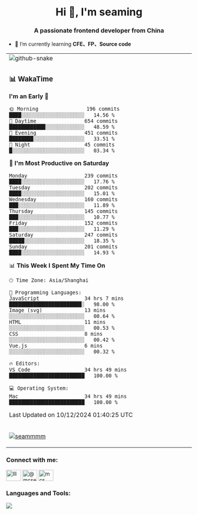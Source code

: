 <h1 align="center">Hi 👋, I'm seaming</h1>
<h3 align="center">A passionate frontend developer from China</h3>

- 🌱 I’m currently learning **CFE、FP、Source code**

<div align="center">

<table>

<tr><td>
  <img alt="github-snake" src="profile-snake-contrib/github-user-contribution.svg"/>
</td></tr>

<tr><td>

### 📊 WakaTime

<!--START_SECTION:waka-->
**I'm an Early 🐤** 

```text
🌞 Morning                196 commits         ████░░░░░░░░░░░░░░░░░░░░░   14.56 % 
🌆 Daytime                654 commits         ████████████░░░░░░░░░░░░░   48.59 % 
🌃 Evening                451 commits         ████████░░░░░░░░░░░░░░░░░   33.51 % 
🌙 Night                  45 commits          █░░░░░░░░░░░░░░░░░░░░░░░░   03.34 % 
```
📅 **I'm Most Productive on Saturday** 

```text
Monday                   239 commits         ████░░░░░░░░░░░░░░░░░░░░░   17.76 % 
Tuesday                  202 commits         ████░░░░░░░░░░░░░░░░░░░░░   15.01 % 
Wednesday                160 commits         ███░░░░░░░░░░░░░░░░░░░░░░   11.89 % 
Thursday                 145 commits         ███░░░░░░░░░░░░░░░░░░░░░░   10.77 % 
Friday                   152 commits         ███░░░░░░░░░░░░░░░░░░░░░░   11.29 % 
Saturday                 247 commits         █████░░░░░░░░░░░░░░░░░░░░   18.35 % 
Sunday                   201 commits         ████░░░░░░░░░░░░░░░░░░░░░   14.93 % 
```


📊 **This Week I Spent My Time On** 

```text
🕑︎ Time Zone: Asia/Shanghai

💬 Programming Languages: 
JavaScript               34 hrs 7 mins       ████████████████████████░   98.00 % 
Image (svg)              13 mins             ░░░░░░░░░░░░░░░░░░░░░░░░░   00.64 % 
HTML                     11 mins             ░░░░░░░░░░░░░░░░░░░░░░░░░   00.53 % 
CSS                      8 mins              ░░░░░░░░░░░░░░░░░░░░░░░░░   00.42 % 
Vue.js                   6 mins              ░░░░░░░░░░░░░░░░░░░░░░░░░   00.32 % 

🔥 Editors: 
VS Code                  34 hrs 49 mins      █████████████████████████   100.00 % 

💻 Operating System: 
Mac                      34 hrs 49 mins      █████████████████████████   100.00 % 
```


 Last Updated on 10/12/2024 01:40:25 UTC
<!--END_SECTION:waka-->

</td></tr>

<tr><td>
  <p align="left"> <a href="https://github.com/ryo-ma/github-profile-trophy"><img src="https://github-profile-trophy.vercel.app/?username=seammmm" alt="seammmm" /></a> </p>
</td></tr>
</table>

<h3 align="left">Connect with me:</h3>
<p align="left">
<a href="https://dev.to/lll" target="blank"><img align="center" src="https://raw.githubusercontent.com/rahuldkjain/github-profile-readme-generator/master/src/images/icons/Social/devto.svg" alt="lll" height="30" width="40" /></a>
<a href="https://medium.com/@mcseaming" target="blank"><img align="center" src="https://raw.githubusercontent.com/rahuldkjain/github-profile-readme-generator/master/src/images/icons/Social/medium.svg" alt="@mcseaming" height="30" width="40" /></a>
<a href="https://www.leetcode.com/mcs" target="blank"><img align="center" src="https://raw.githubusercontent.com/rahuldkjain/github-profile-readme-generator/master/src/images/icons/Social/leet-code.svg" alt="mcs" height="30" width="40" /></a>
</p>

<h3 align="left">Languages and Tools:</h3>
<img align="left" src="https://skillicons.dev/icons?i=sass,ts,jest,express,nuxt,firebase,gatsby,js,vue,react,redux,docker,discord,mongodb,stackoverflow,idea,git,vscode,github,gitlab,figma,vite,svg,next,gulp,webpack,bootstrap,jquery,swift,prisma" />
